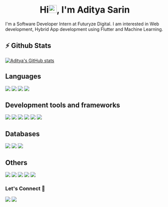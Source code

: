 

<!--
**aditya28sarin/aditya28sarin** is a ✨ _special_ ✨ repository because its `README.md` (this file) appears on your GitHub profile.

Here are some ideas to get you started:

- 🔭 I’m currently working on ...
- 🌱 I’m currently learning ...
- 👯 I’m looking to collaborate on ...
- 🤔 I’m looking for help with ...
- 💬 Ask me about ...
- 📫 How to reach me: ...
- 😄 Pronouns: ...
- ⚡ Fun fact: ...
-->

<h1 align="center">Hi<img src="https://media.giphy.com/media/hvRJCLFzcasrR4ia7z/giphy.gif" width="25px">, I'm Aditya Sarin</h1>

I'm a Software Developer Intern at Futuryze Digital. I am interested in Web development, Hybrid App development using Flutter and Machine Learning.

## ⚡ Github Stats

[![Aditya's GitHub stats](https://github-readme-stats.vercel.app/api?username=aditya28sarin)](https://github.com/anuraghazra/github-readme-stats)


## Languages 
<span><img src="https://img.icons8.com/color/48/000000/c-plus-plus-logo.png"/></span>
<img src="https://img.icons8.com/color/48/000000/javascript.png"/>
<img src="https://img.icons8.com/color/48/000000/python.png"/>
<img src="https://img.icons8.com/color/48/000000/dart.png"/>

## Development tools and frameworks
<span><img src="https://img.icons8.com/color/48/000000/html-5.png"/></span>
<img src="https://img.icons8.com/color/48/000000/css3.png"/>
<img src="https://img.icons8.com/color/48/000000/bootstrap.png"/>
<img src="https://img.icons8.com/plasticine/48/000000/react.png"/>
<img src="https://img.icons8.com/color/48/000000/nodejs.png"/>
<img src="https://img.icons8.com/color/48/000000/flutter.png"/>

## Databases
<span><img src="https://img.icons8.com/ios/50/000000/mysql-logo.png"/></span>
<img src="https://img.icons8.com/color/50/000000/postgreesql.png"/>
<img src="https://img.icons8.com/color/48/000000/mongodb.png"/>

## Others
<span><img src="https://img.icons8.com/color/48/000000/linux.png"/></span>
<img src="https://img.icons8.com/color/48/000000/amazon-web-services.png"/>
<img src="https://img.icons8.com/color/48/000000/firebase.png"/>
<img src="https://img.icons8.com/color/48/000000/git.png"/>
<img src="https://img.icons8.com/color/48/000000/heroku.png"/>

### Let's Connect 🔗

[![](https://img.shields.io/badge/linkedin-%230077B5.svg?&style=for-the-badge&logo=linkedin&logoColor=white0e76a8)](https://www.linkedin.com/in/aditya28sarin/)
[![](https://img.shields.io/badge/twitter-%230077B5.svg?&style=for-the-badge&logo=twitter&logoColor=white&color=00acee)](https://twitter.com/AdityaSarin14) 
